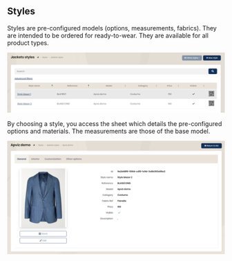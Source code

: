 ## Styles

Styles are pre-configured models (options, measurements, fabrics). They are intended to be ordered for ready-to-wear. They are available for all product types.

<img src="../Images/Overview/Styles.png" alt="Styles" class="shadow-sm" />

By choosing a style, you access the sheet which details the pre-configured options and materials. The measurements are those of the base model.

<img src="../Images/Overview/VestStyle.png" alt="Blazer style" class="shadow-sm" />
